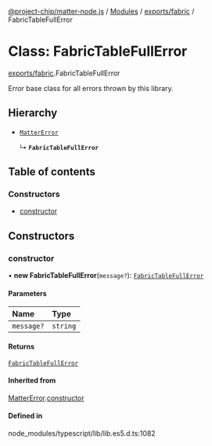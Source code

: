 [@project-chip/matter-node.js](../README.md) / [Modules](../modules.md) / [exports/fabric](../modules/exports_fabric.md) / FabricTableFullError

# Class: FabricTableFullError

[exports/fabric](../modules/exports_fabric.md).FabricTableFullError

Error base class for all errors thrown by this library.

## Hierarchy

- [`MatterError`](exports_common.MatterError.md)

  ↳ **`FabricTableFullError`**

## Table of contents

### Constructors

- [constructor](exports_fabric.FabricTableFullError.md#constructor)

## Constructors

### constructor

• **new FabricTableFullError**(`message?`): [`FabricTableFullError`](exports_fabric.FabricTableFullError.md)

#### Parameters

| Name | Type |
| :------ | :------ |
| `message?` | `string` |

#### Returns

[`FabricTableFullError`](exports_fabric.FabricTableFullError.md)

#### Inherited from

[MatterError](exports_common.MatterError.md).[constructor](exports_common.MatterError.md#constructor)

#### Defined in

node_modules/typescript/lib/lib.es5.d.ts:1082
